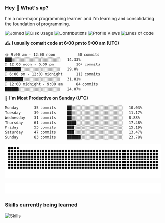 ### Hey :wave: What's up?

I'm a non-major programming learner, and I'm learning and consolidating the foundation of programming.

<!--START_SECTION:waka-->
![Joined](http://img.shields.io/badge/Joined-7%20years%20ago-6D67E4?style=flat&labelColor=453C67)
![Disk Usage](http://img.shields.io/badge/Github%27s%20Storage-597.9%20MB-FD841F?style=flat&labelColor=E14D2A)
![Contributions](http://img.shields.io/badge/Contributions%20in%202023-120-7DCE13?style=flat&labelColor=2B7A0B)
![Profile Views](http://img.shields.io/badge/Profile%20Views-0-3AB4F2?style=flat&labelColor=0078AA)
![Lines of code](https://img.shields.io/badge/Lines%20of%20code-2%20Million%20Lines%20of%20code-FF8B8B?style=flat&labelColor=EB4747)

🕰️ **I usually commit code at 6:00 pm to 9:00 am (UTC)** 

```text
🌞 9:00 am - 12:00 noon          50 commits     ███░░░░░░░░░░░░░░░░░░░░░░   14.33% 
🌆 12:00 noon - 6:00 pm          104 commits    ███████░░░░░░░░░░░░░░░░░░   29.8% 
🌃 6:00 pm - 12:00 midnight      111 commits    ████████░░░░░░░░░░░░░░░░░   31.81% 
🌙 12:00 midnight - 9:00 am      84 commits     ██████░░░░░░░░░░░░░░░░░░░   24.07%
```
📅 **I'm Most Productive on Sunday (UTC)** 

```text
Monday       35 commits     ██░░░░░░░░░░░░░░░░░░░░░░░   10.03% 
Tuesday      39 commits     ██░░░░░░░░░░░░░░░░░░░░░░░   11.17% 
Wednesday    31 commits     ██░░░░░░░░░░░░░░░░░░░░░░░   8.88% 
Thursday     61 commits     ████░░░░░░░░░░░░░░░░░░░░░   17.48% 
Friday       53 commits     ███░░░░░░░░░░░░░░░░░░░░░░   15.19% 
Saturday     47 commits     ███░░░░░░░░░░░░░░░░░░░░░░   13.47% 
Sunday       83 commits     ██████░░░░░░░░░░░░░░░░░░░   23.78%
```

<!--END_SECTION:waka-->

![Snake animation](https://raw.githubusercontent.com/dirname/dirname/output/snake.svg)

![metrics](github-metrics.svg)

### Skills currently being learned

![Skills](https://skillicons.dev/icons?i=linux,rust,go,solidity,typescript,bash,git,postgres,mysql,redis,mongo,docker,kubernetes,grafana,prometheus)

